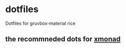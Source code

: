 # dotfiles
Dotfiles for gruvbox-material rice
## the recommneded dots for [xmonad](https://github.com/etherrorcode404/xmonad) 
